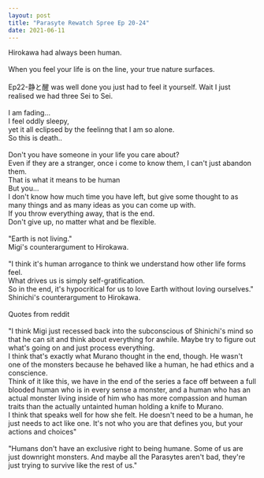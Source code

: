 ```yaml
---
layout: post
title: "Parasyte Rewatch Spree Ep 20-24"
date: 2021-06-11
---
```

Hirokawa had always been human. <br><br>
When you feel your life is on the line, your true nature surfaces.<br><br>
Ep22-静と醒 was well done you just had to feel it yourself. Wait I just realised we had three Sei to Sei.<br><br>
I am fading...<br>
I feel oddly sleepy,<br>
yet it all eclipsed by the feelinng that I am so alone.<br>
So this is death..<br><br>
Don't you have someone in your life you care about?<br>
Even if they are a stranger, once i come to know them, I can't just abandon them.<br>
That is what it means to be human<br>
But you...<br>
I don't know how much time you have left, but give some thought to as many things and as many ideas as you can come up with.<br>
If you throw everything away, that is the end.<br>
Don't give up, no matter what and be flexible.<br><br>
"Earth is not living." <br>
Migi's counterargument to Hirokawa.<br><br>
"I think it's human arrogance to think we understand how other life forms feel.<br>
What drives us is simply self-gratification.<br>
So in the end, it's hypocritical for us to love Earth without loving ourselves."<br>
Shinichi's counterargument to Hirokawa.<br><br>
Quotes from reddit<br><br>
"I think Migi just recessed back into the subconscious of Shinichi's mind so that he can sit and think about everything for awhile. Maybe try to figure out what's going on and just process everything.<br>
I think that's exactly what Murano thought in the end, though. He wasn't one of the monsters because he behaved like a human, he had ethics and a conscience.<br>
Think of it like this, we have in the end of the series a face off between a full blooded human who is in every sense a monster, and a human who has an actual monster living inside of him who has more compassion and human traits than the actually untainted human holding a knife to Murano.<br>
I think that speaks well for how she felt. He doesn't need to be a human, he just needs to act like one. It's not who you are that defines you, but your actions and choices"<br><br>
"Humans don't have an exclusive right to being humane. Some of us are just downright monsters. And maybe all the Parasytes aren't bad, they're just trying to survive like the rest of us."

